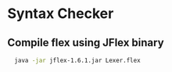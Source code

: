 # Syntax Checker

## Compile flex using JFlex binary
``` bash
  java -jar jflex-1.6.1.jar Lexer.flex
```